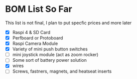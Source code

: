 # BOM List So Far

This list is not final, I plan to put specfic prices and more later
- [x] Raspi 4 & SD Card
- [x] Perfboard or Protoboard
- [x] Raspi Camera Module
- [x] Variety of mini push button switches
- [ ] mini joystick module (act as zoom rocker)
- [ ] Some sort of battery power solution
- [x] wires
- [ ] Screws, fastners, magnets, and heatseat inserts 